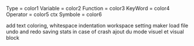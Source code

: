 Type = color1
Variable = color2
Function = color3
KeyWord = color4
Operator = color5
ctx Symbole = color6


add text coloring,
whitespace indentation
workspace setting maker
load file
undo and redo
saving stats in case of crash
ajout du mode visuel et visual block

